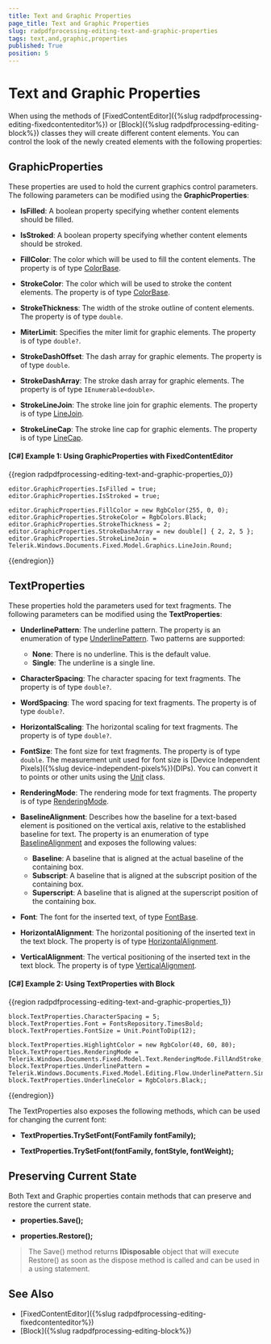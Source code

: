 ```yaml
---
title: Text and Graphic Properties
page_title: Text and Graphic Properties
slug: radpdfprocessing-editing-text-and-graphic-properties
tags: text,and,graphic,properties
published: True
position: 5
---
```


# Text and Graphic Properties

When using the methods of [FixedContentEditor]({%slug radpdfprocessing-editing-fixedcontenteditor%}) or [Block]({%slug radpdfprocessing-editing-block%}) classes they will create different content elements. You can control the look of the newly created elements with the following properties:
      

## GraphicProperties

These properties are used to hold the current graphics control parameters. The following parameters can be modified using the __GraphicProperties__:
        

* __IsFilled__: A boolean property specifying whether content elements should be filled.

* __IsStroked__: A boolean property specifying whether content elements should be stroked.

* __FillColor__: The color which will be used to fill the content elements. The property is of type [ColorBase](https://docs.telerik.com/devtools/document-processing/api/Telerik.Windows.Documents.Fixed.Model.ColorSpaces.ColorBase.html).

* __StrokeColor__: The color which will be used to stroke the content elements. The property is of type [ColorBase](https://docs.telerik.com/devtools/document-processing/api/Telerik.Windows.Documents.Fixed.Model.ColorSpaces.ColorBase.html).

* __StrokeThickness__: The width of the stroke outline of content elements. The property is of type `double`.

* __MiterLimit__: Specifies the miter limit for graphic elements. The property is of type `double?`.

* __StrokeDashOffset__: The dash array for graphic elements. The property is of type `double`.

* __StrokeDashArray__: The stroke dash array for graphic elements. The property is of type `IEnumerable<double>`.

* __StrokeLineJoin__: The stroke line join for graphic elements. The property is of type [LineJoin](https://docs.telerik.com/devtools/document-processing/api/Telerik.Windows.Documents.Fixed.Model.Graphics.LineJoin.html).

* __StrokeLineCap__: The stroke line cap for graphic elements. The property is of type [LineCap](https://docs.telerik.com/devtools/document-processing/api/Telerik.Windows.Documents.Fixed.Model.Graphics.LineCap.html).
            
#### [C#] Example 1: Using GraphicProperties with FixedContentEditor

{{region radpdfprocessing-editing-text-and-graphic-properties_0}}

	editor.GraphicProperties.IsFilled = true;
	editor.GraphicProperties.IsStroked = true;

	editor.GraphicProperties.FillColor = new RgbColor(255, 0, 0);
	editor.GraphicProperties.StrokeColor = RgbColors.Black;
	editor.GraphicProperties.StrokeThickness = 2;
	editor.GraphicProperties.StrokeDashArray = new double[] { 2, 2, 5 };
	editor.GraphicProperties.StrokeLineJoin = Telerik.Windows.Documents.Fixed.Model.Graphics.LineJoin.Round;
{{endregion}}

## TextProperties

These properties hold the parameters used for text fragments. The following parameters can be modified using the __TextProperties__:
        

* __UnderlinePattern__: The underline pattern. The property is an enumeration of type [UnderlinePattern](https://docs.telerik.com/devtools/document-processing/api/Telerik.Windows.Documents.Fixed.Model.Editing.Flow.UnderlinePattern.html). Two patterns are supported:   
	* __None__: There is no underline. This is the default value.      
	* __Single__: The underline is a single line.
	
* __CharacterSpacing__: The character spacing for text fragments. The property is of type `double?`.

* __WordSpacing__: The word spacing for text fragments. The property is of type `double?`.

* __HorizontalScaling__: The horizontal scaling for text fragments. The property is of type `double?`.

* __FontSize__: The font size for text fragments. The property is of type `double`. The measurement unit used for font size is [Device Independent Pixels]({%slug device-independent-pixels%})(DIPs). You can convert it to points or other units using the [Unit](https://docs.telerik.com/devtools/document-processing/api/Telerik.Windows.Documents.Media.Unit.html) class.

* __RenderingMode__: The rendering mode for text fragments. The property is of type [RenderingMode](https://docs.telerik.com/devtools/document-processing/api/Telerik.Windows.Documents.Fixed.Model.Text.RenderingMode.html).

* __BaselineAlignment__: Describes how the baseline for a text-based element is positioned on the vertical axis, relative to the established baseline for text. The property is an enumeration of type [BaselineAlignment](https://docs.telerik.com/devtools/document-processing/api/Telerik.Windows.Documents.Fixed.Model.Editing.Flow.BaselineAlignment.html) and exposes the following values:
	* __Baseline__: A baseline that is aligned at the actual baseline of the containing box.
	* __Subscript__: A baseline that is aligned at the subscript position of the containing box.
	* __Superscript__: A baseline that is aligned at the superscript position of the containing box.

* __Font__: The font for the inserted text, of type [FontBase](https://docs.telerik.com/devtools/document-processing/api/Telerik.Windows.Documents.Fixed.Model.Fonts.FontBase.html).

* __HorizontalAlignment__: The horizontal positioning of the inserted text in the text block. The property is of type [HorizontalAlignment](https://docs.telerik.com/devtools/document-processing/api/Telerik.Windows.Documents.Fixed.Model.Editing.Flow.HorizontalAlignment.html).

* __VerticalAlignment__: The vertical positioning of the inserted text in the text block. The property is of type [VerticalAlignment](https://docs.telerik.com/devtools/document-processing/api/Telerik.Windows.Documents.Fixed.Model.Editing.Flow.VerticalAlignment.html).
            
#### [C#] Example 2: Using TextProperties with Block

{{region radpdfprocessing-editing-text-and-graphic-properties_1}}

	block.TextProperties.CharacterSpacing = 5;
	block.TextProperties.Font = FontsRepository.TimesBold;
	block.TextProperties.FontSize = Unit.PointToDip(12);

	block.TextProperties.HighlightColor = new RgbColor(40, 60, 80);
	block.TextProperties.RenderingMode = Telerik.Windows.Documents.Fixed.Model.Text.RenderingMode.FillAndStroke;
	block.TextProperties.UnderlinePattern = Telerik.Windows.Documents.Fixed.Model.Editing.Flow.UnderlinePattern.Single;
	block.TextProperties.UnderlineColor = RgbColors.Black;;
{{endregion}}

The TextProperties also exposes the following methods, which can be used for changing the current font:
        

* __TextProperties.TrySetFont(FontFamily fontFamily);__

* __TextProperties.TrySetFont(fontFamily, fontStyle, fontWeight);__

## Preserving Current State

Both Text and Graphic properties contain methods that can preserve and restore the current state.
        

* __properties.Save();__

* __properties.Restore();__

>The Save() method returns __IDisposable__ object that will execute Restore() as soon as the dispose method is called and can be used in a using statement.
          

## See Also

 * [FixedContentEditor]({%slug radpdfprocessing-editing-fixedcontenteditor%})
 * [Block]({%slug radpdfprocessing-editing-block%})
